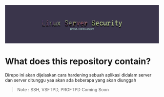 <div align='center'>
    <img src="./.github/asset/main.png" />
</div>


What does this repository contain?
==================================
Direpo ini akan dijelaskan cara hardening sebuah aplikasi didalam server dan server ditunggu yaa akan ada beberapa yang akan diunggah


> Note : SSH, VSFTPD, PROFTPD Coming Soon